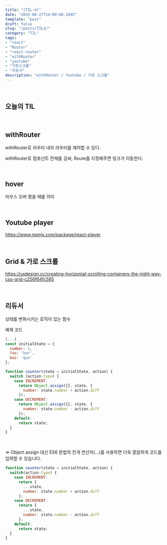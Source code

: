 ```yaml
---
title: "[TIL-4]"
date: "2019-08-27T14:00:00.169Z"
template: "post"
draft: false
slug: "/posts/TIL4/"
category: "TIL"
tags:
- "react"
- "Router"
- "react-router"
- "withRouter"
- "youtube"
- "가로스크롤"
- "리듀서"
description: "withRouter / Youtube / 가로 스크롤"
---
```


<br>

## 오늘의 TIL

<br>

## withRouter

withRouter로 라우터 내의 라우터를 제어할 수 있다.

withRouter로 컴포넌트 전체를 감싸, Route를 지정해주면 링크가 이동한다.

<br>

## hover

마우스 오버 했을 때를 의미

<br>

## Youtube player

https://www.npmjs.com/package/react-player

<br>

## Grid & 가로 스크롤

https://uxdesign.cc/creating-horizontal-scrolling-containers-the-right-way-css-grid-c256f64fc585

<br>

## 리듀서

상태를 변화시키는 로직이 있는 함수

예제 코드

``` JavaScript
(...)
const initialState = {
  number: 1,
  foo: 'bar',
  baz: 'qux'
};

function counter(state = initialState, action) {
  switch (action.type) {
    case INCREMENT:
      return Object.assign({}, state, {
        number: state.number + action.diff
      });
    case DECREMENT:
      return Object.assign({}, state, {
        number: state.number - action.diff
      });
    default:
      return state;
  }
}
```

<br>

 => Object.assign 대신 ES6 문법의 전개 연산자(...)를 사용하면 더욱 깔끔하게 코드를 입력할 수 있습니다.

``` JavaScript
function counter(state = initialState, action) {
  switch(action.type) {
    case INCREMENT:
      return {
        ...state,
        number: state.number + action.diff
      };
    case DECREMENT:
      return {
        ...state,
        number: state.number - action.diff
      };
    default:
      return state;
  }
}
```

<br>
